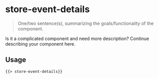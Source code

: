 # store-event-details

> One/two sentence(s), summarizing the goals/functionality of the component.

Is it a complicated component and need more description? Continue describing your component here.

## Usage

```html
{{> store-event-details}}
```

